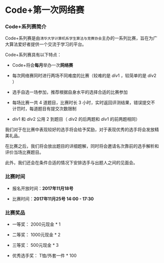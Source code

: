 
# Code+第一次网络赛

### Code+系列赛简介

Code+系列赛是由`清华大学计算机系学生算法与竞赛协会`主办的一系列比赛，旨在为广大算法爱好者提供一个交流于学习的平台。

Code+系列赛具有以下特点：

* Code+将会**每月**举办一次**网络赛**

* 每次网络赛同时进行两场不同难度的比赛（较难的是 $div1$ ，较简单的是 $div2$ ）

* 选手自选一场参加，推荐根据自身水平的选择合适的比赛参加

* 每场比赛一共 $4$ 道题目，比赛时长 $3$ 小时，实时返回评测结果，错误提交不计罚时，每道题目有提交次数限制

* $div1$ 和 $div2$ 公用 $2$ 到题目（ $div2$ 的后两题和 $div1$ 的前两题相同）

我们对于在比赛中表现较好的选手将会给予奖励，对于表现优秀的选手将会发放精美礼品。

在比赛之后，我们将会放出题目的详细题解，同时将会邀请名次靠前的选手解析和评价当场比赛题目。

此外，我们还会在条件合适的情况下安排选手与出题人之间的见面会。

### 比赛时间

* 报名开放时间：**2017年11月18号**

* 比赛时间：**2017年11月25号 14:00 - 17:30**

### 比赛奖品

* 一等奖： 2000元现金 * 1

* 二等奖： 1000元现金 * 2

* 三等奖： 500元现金 * 3

* 优秀选手奖： T恤/外套一件 * 100